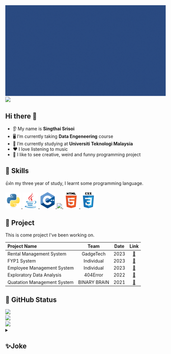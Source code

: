 <img src="https://github.com/singthai-srisoi/singthai-srisoi/blob/main/Singthai%20Srisoi.gif">

<img src="https://img.shields.io/github/followers/singthai-srisoi?style=for-the-badge">

## Hi there 👋  
* 👂 My name is **Singthai Srisoi**  
* 🖥️ I’m currently taking **Data Engeneering** course
* 🌱 I’m currently studying at **Universiti Teknologi Malaysia**
* ❤️ I love listening to music 
* 🤖 I like to see creative, weird and funny programming project

## 🤹  Skills
👍In my three year of study, I learnt some programming language.

<a href="https://www.python.org/">
    <img height="50" src="https://raw.githubusercontent.com/devicons/devicon/master/icons/python/python-original.svg"/>
</a>
<a href="https://www.java.com/">
    <img height="50" src="https://raw.githubusercontent.com/devicons/devicon/master/icons/java/java-original.svg"/>
</a>
<a href="https://www.w3schools.com/cpp/">
    <img height="50" src="https://raw.githubusercontent.com/devicons/devicon/master/icons/cplusplus/cplusplus-original.svg"/>
</a>
<a href="https://www.javascript.com/">
    <img height="50" src="https://github.com/yurijserrano/Github-Profile-Readme-Logos/blob/master/programming%20languages/javascript.svg"/>
</a>
<a href="https://www.w3.org/html/">
    <img height="50" src="https://raw.githubusercontent.com/devicons/devicon/master/icons/html5/html5-original-wordmark.svg"/>
</a>
<a href="https://www.w3schools.com/css/">
    <img height="50" src="https://raw.githubusercontent.com/devicons/devicon/master/icons/css3/css3-original-wordmark.svg"/>
</a>

## 📁  Project
This is come project I've been working on.

| Project Name | Team | Date | Link |
|:----|:----:|:----:|:-----:|
| Rental Management System | GadgeTech | 2023 | [📁](https://github.com/singthai-srisoi/AD) |
| FYP1 System | Individual | 2023 | [📁](https://github.com/singthai-srisoi/fyp1) |
| Employee Management System | Individual | 2023 | [📁](https://github.com/singthai-srisoi/employee-management/tree/main) |
| Exploratory Data Analysis | 404Error | 2022 | [📁](https://github.com/singthai-srisoi/Python_EDA/tree/main) |
| Quatation Management System | BINARY BRAIN | 2021 | [📁](https://github.com/singthai-srisoi/school-assignment/tree/main/binarybrain) |


## 📖  GitHub Status

<div class="div1"> <img src="https://github-readme-stats.vercel.app/api?username=singthai-srisoi&show_icons=true&theme=dark"/></div>
<div class="div2"><img src="https://github-readme-stats.vercel.app/api/top-langs?username=singthai-srisoi&layout=compact&theme=dark"/> </div>
<div class="div3"> <img src="https://github-readme-streak-stats.herokuapp.com/?user=singthai-srisoi&theme=dark"/></div>
</div>

<details>
    <summary><h2>✨Joke</h2></summary><br/>
    <img src="https://readme-jokes.vercel.app/api">
</details>

